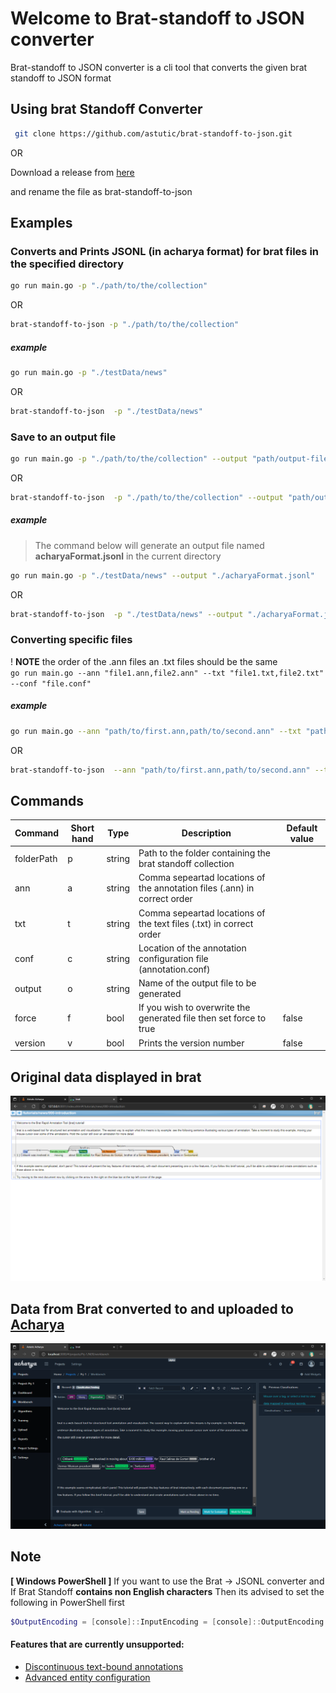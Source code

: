 # Welcome to Brat-standoff to JSON converter

Brat-standoff to JSON converter is a cli tool that converts the given brat standoff to JSON format

## Using brat Standoff Converter

```bash
 git clone https://github.com/astutic/brat-standoff-to-json.git
```

OR

Download a release from [here](https://github.com/astutic/brat-standoff-to-json/releases)

and rename the file as brat-standoff-to-json

## Examples

### Converts and Prints JSONL (in acharya format) for brat files in the specified directory

```bash
go run main.go -p "./path/to/the/collection"
```

OR

```bash
brat-standoff-to-json -p "./path/to/the/collection"
```

##### example

```bash
go run main.go -p "./testData/news"
```

OR

```bash
brat-standoff-to-json  -p "./testData/news"
```

### Save to an output file

```bash
go run main.go -p "./path/to/the/collection" --output "path/output-file-name"
```

OR

```bash
brat-standoff-to-json  -p "./path/to/the/collection" --output "path/output-file-name"
```

##### example

> The command below will generate an output file named **acharyaFormat.jsonl** in the current directory

```bash
go run main.go -p "./testData/news" --output "./acharyaFormat.jsonl"
```

OR

```bash
brat-standoff-to-json  -p "./testData/news" --output "./acharyaFormat.jsonl"
```

### Converting specific files

! **NOTE** the order of the .ann files an .txt files should be the same  
`go run main.go --ann "file1.ann,file2.ann" --txt "file1.txt,file2.txt" --conf "file.conf"`

##### example

```bash
go run main.go --ann "path/to/first.ann,path/to/second.ann" --txt "path/to/first.txt,path/to/second.txt" --conf "path/to/annotation.conf"
```

OR

```bash
brat-standoff-to-json  --ann "path/to/first.ann,path/to/second.ann" --txt "path/to/first.txt,path/to/second.txt" --conf "path/to/annotation.conf"
```

## Commands

| Command    | Short hand | Type   | Description                                                               | Default value |
| ---------- | ---------- | ------ | ------------------------------------------------------------------------- | ------------- |
| folderPath | p          | string | Path to the folder containing the brat standoff collection                |
| ann        | a          | string | Comma sepeartad locations of the annotation files (.ann) in correct order |
| txt        | t          | string | Comma sepeartad locations of the text files (.txt) in correct order       |
| conf       | c          | string | Location of the annotation configuration file (annotation.conf)           |
| output     | o          | string | Name of the output file to be generated                                   |
| force      | f          | bool   | If you wish to overwrite the generated file then set force to true        | false         |
| version    | v          | bool   | Prints the version number                                                 | false         |

## Original data displayed in brat

![Original data displayed in brat](./docs/images/brat_ui.png "Brat UI")

## Data from Brat converted to and uploaded to [Acharya](https://acharya.astutic.com)

![Brat data displayed in Acharya](./docs/images/brat_to_Acharya_ui.png "Acharya UI")

## Note

**[ Windows PowerShell ]**
If you want to use the Brat → JSONL converter and If Brat Standoff **contains non English characters** Then its advised to set the following in PowerShell first

```powershell
$OutputEncoding = [console]::InputEncoding = [console]::OutputEncoding = New-Object System.Text.UTF8Encoding
```

#### Features that are currently unsupported:

- [Discontinuous text-bound annotations](https://brat.nlplab.org/standoff.html "https://brat.nlplab.org/standoff.html")
- [Advanced entity configuration](https://brat.nlplab.org/configuration.html#tool-configuration "https://brat.nlplab.org/configuration.html#tool-configuration")
